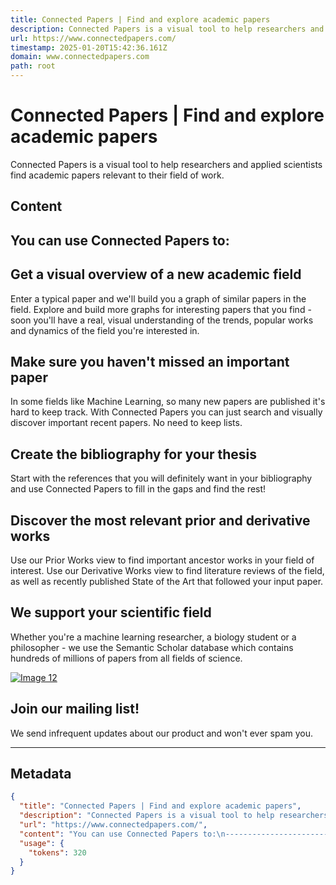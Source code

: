 ```yaml
---
title: Connected Papers | Find and explore academic papers
description: Connected Papers is a visual tool to help researchers and applied scientists find academic papers relevant to their field of work.
url: https://www.connectedpapers.com/
timestamp: 2025-01-20T15:42:36.161Z
domain: www.connectedpapers.com
path: root
---
```


# Connected Papers | Find and explore academic papers


Connected Papers is a visual tool to help researchers and applied scientists find academic papers relevant to their field of work.


## Content

You can use Connected Papers to:
--------------------------------

Get a visual overview of a new academic field
---------------------------------------------

Enter a typical paper and we'll build you a graph of similar papers in the field. Explore and build more graphs for interesting papers that you find - soon you'll have a real, visual understanding of the trends, popular works and dynamics of the field you're interested in.

Make sure you haven't missed an important paper
-----------------------------------------------

In some fields like Machine Learning, so many new papers are published it's hard to keep track. With Connected Papers you can just search and visually discover important recent papers. No need to keep lists.

Create the bibliography for your thesis
---------------------------------------

Start with the references that you will definitely want in your bibliography and use Connected Papers to fill in the gaps and find the rest!

Discover the most relevant prior and derivative works
-----------------------------------------------------

Use our Prior Works view to find important ancestor works in your field of interest. Use our Derivative Works view to find literature reviews of the field, as well as recently published State of the Art that followed your input paper.

We support your scientific field
--------------------------------

Whether you're a machine learning researcher, a biology student or a philosopher - we use the Semantic Scholar database which contains hundreds of millions of papers from all fields of science.

[![Image 12](https://www.connectedpapers.com/static-images/SemanticScholar.png)](https://www.semanticscholar.org/)

Join our mailing list!
----------------------

We send infrequent updates about our product and won't ever spam you.

* * *

## Metadata

```json
{
  "title": "Connected Papers | Find and explore academic papers",
  "description": "Connected Papers is a visual tool to help researchers and applied scientists find academic papers relevant to their field of work.",
  "url": "https://www.connectedpapers.com/",
  "content": "You can use Connected Papers to:\n--------------------------------\n\nGet a visual overview of a new academic field\n---------------------------------------------\n\nEnter a typical paper and we'll build you a graph of similar papers in the field. Explore and build more graphs for interesting papers that you find - soon you'll have a real, visual understanding of the trends, popular works and dynamics of the field you're interested in.\n\nMake sure you haven't missed an important paper\n-----------------------------------------------\n\nIn some fields like Machine Learning, so many new papers are published it's hard to keep track. With Connected Papers you can just search and visually discover important recent papers. No need to keep lists.\n\nCreate the bibliography for your thesis\n---------------------------------------\n\nStart with the references that you will definitely want in your bibliography and use Connected Papers to fill in the gaps and find the rest!\n\nDiscover the most relevant prior and derivative works\n-----------------------------------------------------\n\nUse our Prior Works view to find important ancestor works in your field of interest. Use our Derivative Works view to find literature reviews of the field, as well as recently published State of the Art that followed your input paper.\n\nWe support your scientific field\n--------------------------------\n\nWhether you're a machine learning researcher, a biology student or a philosopher - we use the Semantic Scholar database which contains hundreds of millions of papers from all fields of science.\n\n[![Image 12](https://www.connectedpapers.com/static-images/SemanticScholar.png)](https://www.semanticscholar.org/)\n\nJoin our mailing list!\n----------------------\n\nWe send infrequent updates about our product and won't ever spam you.\n\n* * *",
  "usage": {
    "tokens": 320
  }
}
```

